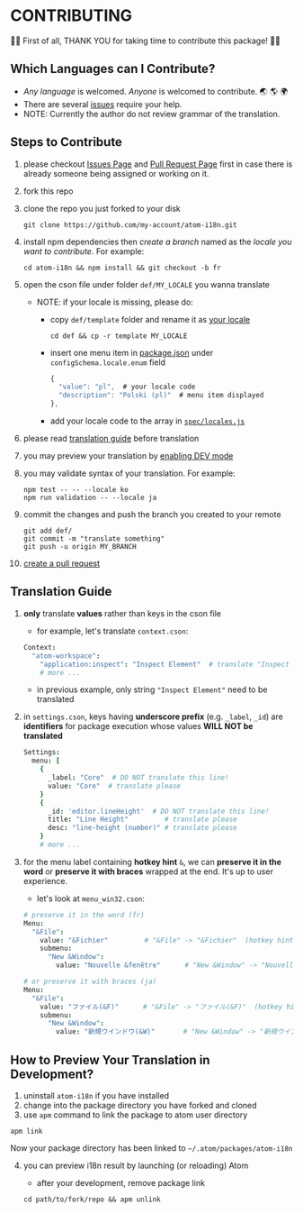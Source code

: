 # CONTRIBUTING

:tada::tada: First of all, THANK YOU for taking time to contribute this package! :tada::tada:

## Which Languages can I Contribute?

- _Any language_ is welcomed. _Anyone_ is welcomed to contribute. :earth_asia: :earth_americas: :earth_africa:
- There are several [issues](//github.com/liuderchi/atom-i18n/issues?q=is%3Aopen+is%3Aissue+label%3A%22help+wanted%22) require your help.
- NOTE: Currently the author do not review grammar of the translation.

## Steps to Contribute

1.  please checkout [Issues Page](//github.com/liuderchi/atom-i18n/issues) and [Pull Request Page](//github.com/liuderchi/atom-i18n/pulls) first in case there is already someone being assigned or working on it.
2.  fork this repo
3.  clone the repo you just forked to your disk

    ```shell
    git clone https://github.com/my-account/atom-i18n.git
    ```

4.  install npm dependencies then _create a branch_ named as the _locale you want to contribute_. For example:

    ```shell
    cd atom-i18n && npm install && git checkout -b fr
    ```

5.  open the cson file under folder `def/MY_LOCALE` you wanna translate

    - NOTE: if your locale is missing, please do:

      - copy `def/template` folder and rename it as [your locale](http://www.science.co.il/language/Codes.php)
        ```shell
        cd def && cp -r template MY_LOCALE
        ```
      - insert one menu item in [package.json](//github.com/liuderchi/atom-i18n/blob/master/package.json) under `configSchema.locale.enum` field
        ```js
        {
          "value": "pl",  # your locale code
          "description": "Polski (pl)"  # menu item displayed
        },
        ```
      - add your locale code to the array in [`spec/locales.js`](//github.com/liuderchi/atom-i18n/blob/master/spec/locales.js)

6.  please read [translation guide](#translation-guide) before translation

7.  you may preview your translation by [enabling DEV mode](#how-to-preview-your-translation-in-development)

8.  you may validate syntax of your translation. For example:

    ```shell
    npm test -- -- --locale ko
    npm run validation -- --locale ja
    ```

9.  commit the changes and push the branch you created to your remote

    ```
    git add def/
    git commit -m "translate something"
    git push -u origin MY_BRANCH
    ```

10. [create a pull request](//help.github.com/articles/creating-a-pull-request/)

## Translation Guide

1.  **only** translate **values** rather than keys in the cson file

    - for example, let's translate `context.cson`:

    ```coffee
    Context:
      "atom-workspace":
        "application:inspect": "Inspect Element"  # translate "Inspect Element" please
        # more ...
    ```

    - in previous example, only string `"Inspect Element"` need to be translated

2.  in `settings.cson`, keys having **underscore prefix** (e.g. `_label`, `_id`) are **identifiers** for package execution whose values **WILL NOT be translated**

    ```coffee
    Settings:
      menu: [
        {
          _label: "Core"  # DO NOT translate this line!
          value: "Core"  # translate please
        }
        {
          _id: 'editor.lineHeight'  # DO NOT translate this line!
          title: "Line Height"         # translate please
          desc: "line-height (number)" # translate please
        }
        # more ...
    ```

3.  for the menu label containing **hotkey hint** `&`, we can **preserve it in the word** or **preserve it with braces** wrapped at the end. It's up to user experience.

    - let's look at `menu_win32.cson`:

    ```coffee
    # preserve it in the word (fr)
    Menu:
      "&File":
        value: "&Fichier"         # "&File" -> "&Fichier"  (hotkey hint: &F)
        submenu:
          "New &Window":
            value: "Nouvelle &fenêtre"      # "New &Window" -> "Nouvelle &fenêtre"  (hotkey hint: &w)

    # or preserve it with braces (ja)
    Menu:
      "&File":
        value: "ファイル(&F)"      # "&File" -> "ファイル(&F)"  (hotkey hint: &F)
        submenu:
          "New &Window":
            value: "新規ウインドウ(&W)"       # "New &Window" -> "新規ウインドウ(&W)"  (hotkey hint: &w)
    ```

## How to Preview Your Translation in Development?

1.  uninstall `atom-i18n` if you have installed
2.  change into the package directory you have forked and cloned
3.  use `apm` command to link the package to atom user directory


```shell
apm link
```

Now your package directory has been linked to `~/.atom/packages/atom-i18n`

4.  you can preview i18n result by launching (or reloading) Atom

    - after your development, remove package link

    ```shell
    cd path/to/fork/repo && apm unlink
    ```
